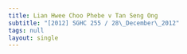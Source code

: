 ```yaml
---
title: Lian Hwee Choo Phebe v Tan Seng Ong
subtitle: "[2012] SGHC 255 / 28\_December\_2012"
tags: null
layout: single
---
```


